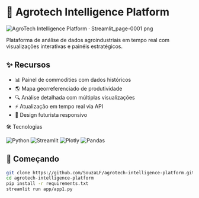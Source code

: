 # 🌱 Agrotech Intelligence Platform

![AgroTech Intelligence Platform · Streamlit_page-0001 png](https://github.com/user-attachments/assets/fe668260-e90a-4c49-a33d-0c0d320cf4cf)

Plataforma de análise de dados agroindustriais em tempo real com visualizações interativas e painéis estratégicos.

## ✨ Recursos

- 📊 Painel de commodities com dados históricos
- 🌎 Mapa georreferenciado de produtividade
- 🔍 Análise detalhada com múltiplas visualizações
- ⚡ Atualização em tempo real via API
- 🎨 Design futurista responsivo

🛠 Tecnologias

![Python](https://img.shields.io/badge/Python-3.9+-blue?logo=python)
![Streamlit]([https://img.shields.io/badge/Python-3.9+-blue?logo=python](https://img.shields.io/badge/Streamlit-1.22+-FF4B4B?logo=streamlit))
![Plotly]([https://img.shields.io/badge/Python-3.9+-blue?logo=python](https://img.shields.io/badge/Plotly-5.10+-3F4F75?logo=plotly))
![Pandas]([https://img.shields.io/badge/Python-3.9+-blue?logo=python](https://img.shields.io/badge/Pandas-1.5+-150458?logo=pandas))

## 🚀 Começando

```bash
git clone https://github.com/SouzaLF/agrotech-intelligence-platform.git
cd agrotech-intelligence-platform
pip install -r requirements.txt
streamlit run app/app1.py
